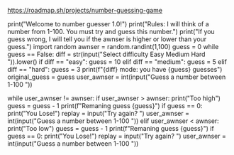 https://roadmap.sh/projects/number-guessing-game



print("Welcome to number guesser 1.0!")
print("Rules: I will think of a number from 1-100. You must try and guess this number.")
print("If you guess wrong, I will tell you if the awnser is higher or lower than your guess.")
import random
awnser = random.randint(1,100)
guess = 0
while guess == False:
    diff = str(input("Select difficulty Easy Medium Hard ")).lower()
    if diff == "easy":
        guess = 10
    elif diff == "medium":
        guess = 5
    elif diff == "hard":
        guess = 3
print(f"{diff} mode: you have {guess} guesses")
original_guess = guess
user_awnser = int(input("Guess a number between 1-100 "))

while user_awnser != awnser:
    if user_awnser > awnser:
        print("Too high")
        guess = guess - 1
        print(f"Remaning guess {guess}")
        if guess == 0:
            print("You Lose!")
            replay = input("Try again? ")
        user_awnser = int(input("Guess a number between 1-100 "))
    elif user_awnser < awnser:
        print("Too low")
        guess = guess - 1
        print(f"Remaning guess {guess}")
        if guess == 0:
            print("You Lose!")
            replay = input("Try again? ")
        user_awnser = int(input("Guess a number between 1-100 "))

